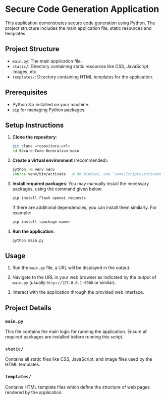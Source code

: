 # Secure Code Generation Application

This application demonstrates secure code generation using Python. The project structure includes the main application file, static resources and templates

## Project Structure

- `main.py`: The main application file.
- `static/`: Directory containing static resources like CSS, JavaScript, images, etc.
- `templates/`: Directory containing HTML templates for the application.

## Prerequisites

- Python 3.x installed on your machine.
- `pip` for managing Python packages.

## Setup Instructions

1. **Clone the repository**:
    ```sh
    git clone <repository-url>
    cd Secure-Code-Generation-main
    ```

2. **Create a virtual environment** (recommended):
    ```sh
    python -m venv venv
    source venv/bin/activate   # On Windows, use `venv\Scripts\activate`
    ```

3. **Install required packages**:
    You may manually install the necessary packages, using the command given below:
    ```sh
    pip install Flask openai requests
    ```

    If there are additional dependencies, you can install them similarly. For example:
    ```sh
    pip install <package-name>
    ```

4. **Run the application**:
    ```sh
    python main.py
    ```

## Usage

1. Run the `main.py` file, a URL will be displayed in the output.

2. Navigate to the URL in your web browser as indicated by the output of `main.py` (usually `http://127.0.0.1:5000` or similar).

3. Interact with the application through the provided web interface.

## Project Details

### `main.py`

This file contains the main logic for running the application. Ensure all required packages are installed before running this script.

### `static/`

Contains all static files like CSS, JavaScript, and image files used by the HTML templates.

### `templates/`

Contains HTML template files which define the structure of web pages rendered by the application.
